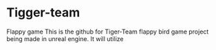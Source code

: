 # Tigger-team
Flappy game 
This is the github for Tiger-Team flappy bird game project being made in unreal engine.
It will utilize 
